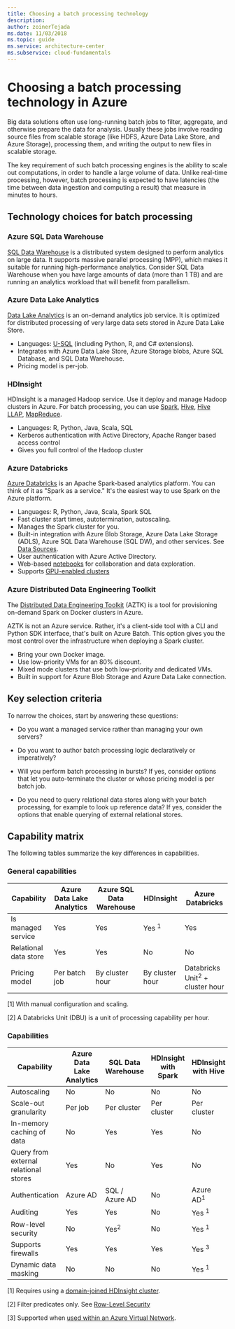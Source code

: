 ```yaml
---
title: Choosing a batch processing technology
description: 
author: zoinerTejada
ms.date: 11/03/2018
ms.topic: guide
ms.service: architecture-center
ms.subservice: cloud-fundamentals
---
```


# Choosing a batch processing technology in Azure

Big data solutions often use long-running batch jobs to filter, aggregate, and otherwise prepare the data for analysis. Usually these jobs involve reading source files from scalable storage (like HDFS, Azure Data Lake Store, and Azure Storage), processing them, and writing the output to new files in scalable storage.

The key requirement of such batch processing engines is the ability to scale out computations, in order to handle a large volume of data. Unlike real-time processing, however, batch processing is expected to have latencies (the time between data ingestion and computing a result) that measure in minutes to hours.

## Technology choices for batch processing

### Azure SQL Data Warehouse

[SQL Data Warehouse](/azure/sql-data-warehouse/) is a distributed system designed to perform analytics on large data. It supports massive parallel processing (MPP), which makes it suitable for running high-performance analytics. Consider SQL Data Warehouse when you have large amounts of data (more than 1 TB) and are running an analytics workload that will benefit from parallelism.

### Azure Data Lake Analytics

[Data Lake Analytics](/azure/data-lake-analytics/data-lake-analytics-overview) is an on-demand analytics job service. It is optimized for distributed processing of very large data sets stored in Azure Data Lake Store.

- Languages: [U-SQL](/azure/data-lake-analytics/data-lake-analytics-u-sql-get-started) (including Python, R, and C# extensions).
- Integrates with Azure Data Lake Store, Azure Storage blobs, Azure SQL Database, and SQL Data Warehouse.
- Pricing model is per-job.

### HDInsight

HDInsight is a managed Hadoop service. Use it deploy and manage Hadoop clusters in Azure. For batch processing, you can use [Spark](/azure/hdinsight/spark/apache-spark-overview), [Hive](/azure/hdinsight/hadoop/hdinsight-use-hive), [Hive LLAP](/azure/hdinsight/interactive-query/apache-interactive-query-get-started), [MapReduce](/azure/hdinsight/hadoop/hdinsight-use-mapreduce).

- Languages: R, Python, Java, Scala, SQL
- Kerberos authentication with Active Directory, Apache Ranger based access control
- Gives you full control of the Hadoop cluster

### Azure Databricks

[Azure Databricks](/azure/azure-databricks/) is an Apache Spark-based analytics platform. You can think of it as "Spark as a service." It's the easiest way to use Spark on the Azure platform.

- Languages: R, Python, Java, Scala, Spark SQL
- Fast cluster start times, autotermination, autoscaling.
- Manages the Spark cluster for you.
- Built-in integration with Azure Blob Storage, Azure Data Lake Storage (ADLS), Azure SQL Data Warehouse (SQL DW), and other services. See [Data Sources](https://docs.azuredatabricks.net/data/data-sources/index.html#data-sources).
- User authentication with Azure Active Directory.
- Web-based [notebooks](https://docs.azuredatabricks.net/notebooks/index.html#notebooks) for collaboration and data exploration.
- Supports [GPU-enabled clusters](https://docs.azuredatabricks.net/clusters/gpu.html#gpu-enabled-clusters)

### Azure Distributed Data Engineering Toolkit

The [Distributed Data Engineering Toolkit](https://github.com/azure/aztk) (AZTK) is a tool for provisioning on-demand Spark on Docker clusters in Azure.

AZTK is not an Azure service. Rather, it's a client-side tool with a CLI and Python SDK interface, that's built on Azure Batch. This option gives you the most control over the infrastructure when deploying a Spark cluster.

- Bring your own Docker image.
- Use low-priority VMs for an 80% discount.
- Mixed mode clusters that use both low-priority and dedicated VMs.
- Built in support for Azure Blob Storage and Azure Data Lake connection.

## Key selection criteria

To narrow the choices, start by answering these questions:

- Do you want a managed service rather than managing your own servers?

- Do you want to author batch processing logic declaratively or imperatively?

- Will you perform batch processing in bursts? If yes, consider options that let you auto-terminate the cluster or whose pricing model is per batch job.

- Do you need to query relational data stores along with your batch processing, for example to look up reference data? If yes, consider the options that enable querying of external relational stores.

## Capability matrix

The following tables summarize the key differences in capabilities.

### General capabilities

<!-- markdownlint-disable MD033 -->

| Capability | Azure Data Lake Analytics | Azure SQL Data Warehouse | HDInsight | Azure Databricks |
| --- | --- | --- | --- | --- |
| Is managed service | Yes | Yes | Yes <sup>1</sup> | Yes |
| Relational data store | Yes | Yes | No | No |
| Pricing model | Per batch job | By cluster hour | By cluster hour | Databricks Unit<sup>2</sup> + cluster hour |

[1] With manual configuration and scaling.

[2] A Databricks Unit (DBU) is a unit of processing capability per hour.

### Capabilities

| Capability | Azure Data Lake Analytics | SQL Data Warehouse | HDInsight with Spark | HDInsight with Hive | HDInsight with Hive LLAP | Azure Databricks |
| --- | --- | --- | --- | --- | --- | --- |
| Autoscaling | No | No | No | No | No | Yes |
| Scale-out granularity  | Per job | Per cluster | Per cluster | Per cluster | Per cluster | Per cluster |
| In-memory caching of data | No | Yes | Yes | No | Yes | Yes |
| Query from external relational stores | Yes | No | Yes | No | No | Yes |
| Authentication  | Azure AD | SQL / Azure AD | No | Azure AD<sup>1</sup> | Azure AD<sup>1</sup> | Azure AD |
| Auditing  | Yes | Yes | No | Yes <sup>1</sup> | Yes <sup>1</sup> | Yes |
| Row-level security | No | Yes<sup>2</sup> | No | Yes <sup>1</sup> | Yes <sup>1</sup> | No |
| Supports firewalls | Yes | Yes | Yes | Yes <sup>3</sup> | Yes <sup>3</sup> | No |
| Dynamic data masking | No | No | No | Yes <sup>1</sup> | Yes <sup>1</sup> | No |

<!-- markdownlint-enable MD033 -->

[1] Requires using a [domain-joined HDInsight cluster](/azure/hdinsight/domain-joined/apache-domain-joined-introduction).

[2] Filter predicates only. See [Row-Level Security](/sql/relational-databases/security/row-level-security)

[3] Supported when [used within an Azure Virtual Network](/azure/hdinsight/hdinsight-extend-hadoop-virtual-network).
